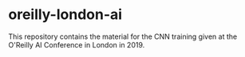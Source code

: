 # oreilly-london-ai
This repository contains the material for the CNN training given at the O'Reilly AI Conference in London in 2019.
